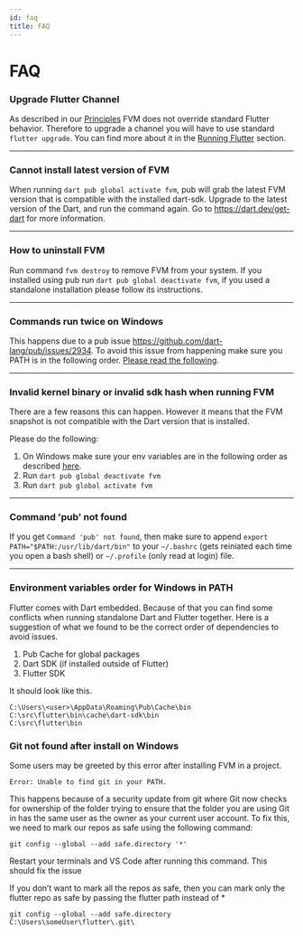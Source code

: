 ```yaml
---
id: faq
title: FAQ
---
```


# FAQ

### Upgrade Flutter Channel

As described in our [Principles](../getting-started/#principles) FVM does not override standard Flutter behavior. Therefore to upgrade a channel you will have to use standard `flutter upgrade`. You can find more about it in the [Running Flutter](../guides/running-flutter) section.

---

### Cannot install latest version of FVM

When running `dart pub global activate fvm`, pub will grab the latest FVM version that is compatible with the installed dart-sdk. Upgrade to the latest version of the Dart, and run the command again. Go to https://dart.dev/get-dart for more information.

---

### How to uninstall FVM

Run command `fvm destroy` to remove FVM from your system.
If you installed using pub run `dart pub global deactivate fvm`, if you used a standalone installation please follow its instructions.

---

### Commands run twice on Windows

This happens due to a pub issue https://github.com/dart-lang/pub/issues/2934. To avoid this issue from happening make sure you PATH is in the following order. [Please read the following](#environment-variables-order-for-windows-in-path).

---

### Invalid kernel binary or invalid sdk hash when running FVM

There are a few reasons this can happen. However it means that the FVM snapshot is not compatible with the Dart version that is installed.

Please do the following:

1. On Windows make sure your env variables are in the following order as described [here](#environment-variables-order-for-windows-in-path).
2. Run `dart pub global deactivate fvm`
3. Run `dart pub global activate fvm`

---

### Command 'pub' not found

If you get `Command 'pub' not found`, then make sure to append `export PATH="$PATH:/usr/lib/dart/bin"` to your `~/.bashrc` (gets reiniated each time you open a bash shell) or `~/.profile` (only read at login) file.

---

### Environment variables order for Windows in PATH

Flutter comes with Dart embedded. Because of that you can find some conflicts when running standalone Dart and Flutter together. Here is a suggestion of what we found to be the correct order of dependencies to avoid issues.

1. Pub Cache for global packages
2. Dart SDK (if installed outside of Flutter)
3. Flutter SDK

It should look like this.

```
C:\Users\<user>\AppData\Roaming\Pub\Cache\bin
C:\src\flutter\bin\cache\dart-sdk\bin
C:\src\flutter\bin
```

### Git not found after install on Windows

Some users may be greeted by this error after installing FVM in a project.

```
Error: Unable to find git in your PATH.
```

This happens because of a security update from git where Git now checks for ownership of the folder trying to ensure that the folder you are using Git in has the same user as the owner as your current user account.
To fix this, we need to mark our repos as safe using the following command:

```
git config --global --add safe.directory '*'
```

Restart your terminals and VS Code after running this command. This should fix the issue

If you don’t want to mark all the repos as safe, then you can mark only the flutter repo as safe by passing the flutter path instead of *

```
git config --global --add safe.directory C:\Users\someUser\flutter\.git\
```
